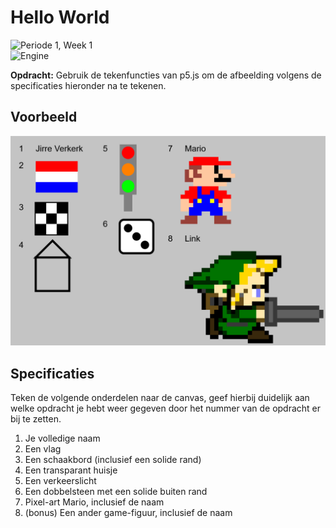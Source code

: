 # Hello World
<picture><img alt="Periode 1, Week 1" src="https://img.shields.io/badge/Week%201%20-%20empty?style=for-the-badge&label=Periode%201&color=%231C69F0"></picture>
<br>
<picture><img alt="Engine" src="https://img.shields.io/badge/P5.JS%20-%20empty?style=for-the-badge&logo=javascript&logoColor=%23ffffff&color=%23ED225D"></picture>


**Opdracht:** Gebruik de tekenfuncties van p5.js om de afbeelding volgens de specificaties hieronder na te tekenen.

## Voorbeeld
<picture><img alt="Engine" src="preview.png"></picture>

## Specificaties
Teken de volgende onderdelen naar de canvas, geef hierbij duidelijk aan welke opdracht je hebt weer gegeven door het nummer van de opdracht er bij te zetten.

1. Je volledige naam
2. Een vlag
3. Een schaakbord (inclusief een solide rand)
4. Een transparant huisje
5. Een verkeerslicht
6. Een dobbelsteen met een solide buiten rand
7. Pixel-art Mario, inclusief de naam
8. (bonus) Een ander game-figuur, inclusief de naam